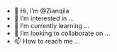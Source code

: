 - 👋 Hi, I’m @Zianqila
- 👀 I’m interested in ...
- 🌱 I’m currently learning ...
- 💞️ I’m looking to collaborate on ...
- 📫 How to reach me ...

<!---
Zianqila/Zianqila is a ✨ special ✨ repository because its `README.md` (this file) appears on your GitHub profile.
You can click the Preview link to take a look at your changes.
--->
